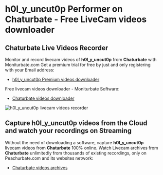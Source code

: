 # h0l_y_uncut0p Performer on Chaturbate - Free LiveCam videos downloader

## Chaturbate Live Videos Recorder

Monitor and record livecam videos of **h0l_y_uncut0p** from **Chaturbate** with Moniturbate.com
Get a premium trial for free by just and only registering with your Email address:
* [h0l_y_uncut0p Premium videos downloader](https://moniturbate.com/request-demo-licence-key.html)

Free livecam videos downloader - Moniturbate Software:
* [Chaturbate videos downloader](https://moniturbate.com/moniturbate-download-software.html)

![h0l_y_uncut0p livecam videos recorder](https://peachurnet.com/templates/moniturbate-software.png)


## Capture h0l_y_uncut0p videos from the Cloud and watch your recordings on Streaming

Without the need of downloading a software, capture **h0l_y_uncut0p** livecam videos from **Chaturbate** 100% online.
Watch Livecam archives from **Chaturbate** unlimitedly from thousands of existing recordings, only on Peachurbate.com and its websites network:
* [Chaturbate videos archives](https://peachurnet.com/)